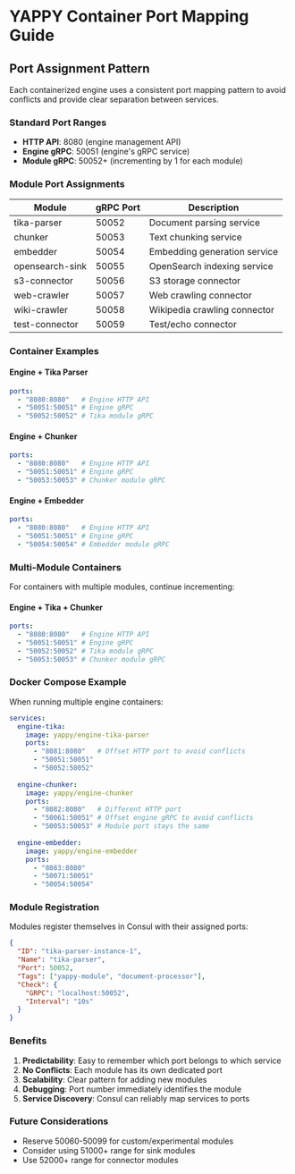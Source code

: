 # YAPPY Container Port Mapping Guide

## Port Assignment Pattern

Each containerized engine uses a consistent port mapping pattern to avoid conflicts and provide clear separation between services.

### Standard Port Ranges

- **HTTP API**: 8080 (engine management API)
- **Engine gRPC**: 50051 (engine's gRPC service)
- **Module gRPC**: 50052+ (incrementing by 1 for each module)

### Module Port Assignments

| Module | gRPC Port | Description |
|--------|-----------|-------------|
| tika-parser | 50052 | Document parsing service |
| chunker | 50053 | Text chunking service |
| embedder | 50054 | Embedding generation service |
| opensearch-sink | 50055 | OpenSearch indexing service |
| s3-connector | 50056 | S3 storage connector |
| web-crawler | 50057 | Web crawling connector |
| wiki-crawler | 50058 | Wikipedia crawling connector |
| test-connector | 50059 | Test/echo connector |

### Container Examples

#### Engine + Tika Parser
```yaml
ports:
  - "8080:8080"   # Engine HTTP API
  - "50051:50051" # Engine gRPC
  - "50052:50052" # Tika module gRPC
```

#### Engine + Chunker
```yaml
ports:
  - "8080:8080"   # Engine HTTP API
  - "50051:50051" # Engine gRPC
  - "50053:50053" # Chunker module gRPC
```

#### Engine + Embedder
```yaml
ports:
  - "8080:8080"   # Engine HTTP API
  - "50051:50051" # Engine gRPC
  - "50054:50054" # Embedder module gRPC
```

### Multi-Module Containers

For containers with multiple modules, continue incrementing:

#### Engine + Tika + Chunker
```yaml
ports:
  - "8080:8080"   # Engine HTTP API
  - "50051:50051" # Engine gRPC
  - "50052:50052" # Tika module gRPC
  - "50053:50053" # Chunker module gRPC
```

### Docker Compose Example

When running multiple engine containers:

```yaml
services:
  engine-tika:
    image: yappy/engine-tika-parser
    ports:
      - "8081:8080"   # Offset HTTP port to avoid conflicts
      - "50051:50051"
      - "50052:50052"
      
  engine-chunker:
    image: yappy/engine-chunker
    ports:
      - "8082:8080"   # Different HTTP port
      - "50061:50051" # Offset engine gRPC to avoid conflicts
      - "50053:50053" # Module port stays the same
      
  engine-embedder:
    image: yappy/engine-embedder
    ports:
      - "8083:8080"
      - "50071:50051"
      - "50054:50054"
```

### Module Registration

Modules register themselves in Consul with their assigned ports:

```json
{
  "ID": "tika-parser-instance-1",
  "Name": "tika-parser",
  "Port": 50052,
  "Tags": ["yappy-module", "document-processor"],
  "Check": {
    "GRPC": "localhost:50052",
    "Interval": "10s"
  }
}
```

### Benefits

1. **Predictability**: Easy to remember which port belongs to which service
2. **No Conflicts**: Each module has its own dedicated port
3. **Scalability**: Clear pattern for adding new modules
4. **Debugging**: Port number immediately identifies the module
5. **Service Discovery**: Consul can reliably map services to ports

### Future Considerations

- Reserve 50060-50099 for custom/experimental modules
- Consider using 51000+ range for sink modules
- Use 52000+ range for connector modules